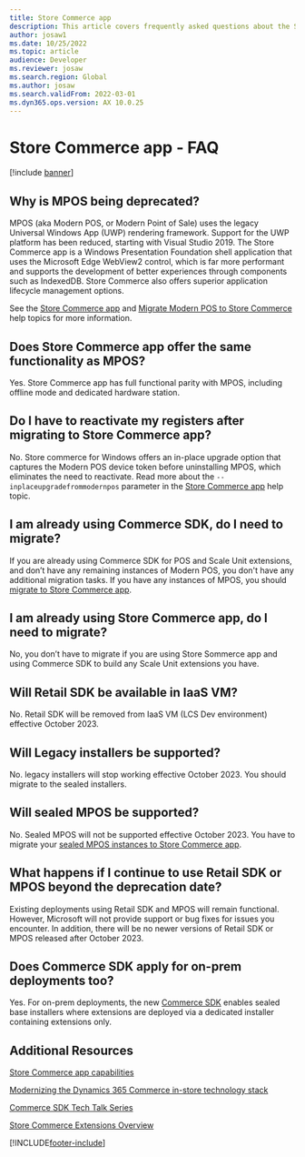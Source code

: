 ```yaml
---
title: Store Commerce app
description: This article covers frequently asked questions about the Store Commerce app and Commerce SDK migration. 
author: josaw1
ms.date: 10/25/2022
ms.topic: article
audience: Developer
ms.reviewer: josaw
ms.search.region: Global
ms.author: josaw
ms.search.validFrom: 2022-03-01
ms.dyn365.ops.version: AX 10.0.25
---
```


# Store Commerce app - FAQ

[!include [banner](../includes/banner.md)]

## Why is MPOS being deprecated?

MPOS (aka Modern POS, or Modern Point of Sale) uses the legacy Universal Windows App (UWP) rendering framework. Support for the UWP platform has been reduced, starting with Visual Studio 2019. The Store Commerce app is a Windows Presentation Foundation shell application that uses the Microsoft Edge WebView2 control, which is far more performant and supports the development of better experiences through components such as IndexedDB. Store Commerce also offers superior application lifecycle management options. 

See the [Store Commerce app](store-commerce.md) and [Migrate Modern POS to Store Commerce](pos-extension/migrate-mpos-store-commerce.md) help topics for more information. 

## Does Store Commerce app offer the same functionality as MPOS?

Yes. Store Commerce app has full functional parity with MPOS, including offline mode and dedicated hardware station. 

## Do I have to reactivate my registers after migrating to Store Commerce app? 

No. Store commerce for Windows offers an in-place upgrade option that captures the Modern POS device token before uninstalling MPOS, which eliminates the need to reactivate. Read more about the `--inplaceupgradefrommodernpos` parameter in the [Store Commerce app](store-commerce.md) help topic. 

## I am already using Commerce SDK, do I need to migrate?

If you are already using Commerce SDK for POS and Scale Unit extensions, and don’t have any remaining instances of Modern POS, you don't have any additional migration tasks. If you have any instances of MPOS, you should [migrate to Store Commerce app](pos-extension/migrate-mpos-store-commerce.md).

## I am already using Store Commerce app, do I need to migrate?

No, you don’t have to migrate if you are using Store Sommerce app and using Commerce SDK to build any Scale Unit extensions you have.

## Will Retail SDK be available in IaaS VM? 

No. Retail SDK will be removed from IaaS VM (LCS Dev environment) effective October 2023.

## Will Legacy installers be supported?

No. legacy installers will stop working effective October 2023. You should migrate to the sealed installers. 

## Will sealed MPOS be supported?

No. Sealed MPOS will not be supported effective October 2023. You have to migrate your [sealed MPOS instances to Store Commerce app](https://nam06.safelinks.protection.outlook.com/?url=https%3A%2F%2Flearn.microsoft.com%2Fen-us%2Fdynamics365%2Fcommerce%2Fdev-itpro%2Fpos-extension%2Fmigrate-mpos-store-commerce&data=05|01|stuharg%40microsoft.com|547685291c6e42c588e608db3f9ff74c|72f988bf86f141af91ab2d7cd011db47|1|0|638173728507629660|Unknown|TWFpbGZsb3d8eyJWIjoiMC4wLjAwMDAiLCJQIjoiV2luMzIiLCJBTiI6Ik1haWwiLCJXVCI6Mn0%3D|3000|||&sdata=9mO9bNpB41%2BfHrqRzKYL1Yzf%2FB89SKjHP6QLfyFvMys%3D&reserved=0).

## What happens if I continue to use Retail SDK or MPOS beyond the deprecation date?

Existing deployments using Retail SDK and MPOS will remain functional. However, Microsoft will not provide support or bug fixes for issues you encounter. In addition, there will be no newer versions of Retail SDK or MPOS released after October 2023. 

## Does Commerce SDK apply for on-prem deployments too?

Yes. For on-prem deployments, the new [Commerce SDK](retail-sdk/migrate-commerce-sdk.md) enables sealed base installers where extensions are deployed via a dedicated installer containing extensions only.





## Additional Resources

[Store Commerce app capabilities](../store-commerce-capabilities.md)

[Modernizing the Dynamics 365 Commerce in-store technology stack](https://www.microsoft.com/download/details.aspx?id=103896)

[Commerce SDK Tech Talk Series](https://community.dynamics.com/365/dynamics-365-fasttrack/b/techtalks/posts/techtalk-series-commerce-extensions)

[Store Commerce Extensions Overview](pos-extension/pos-extension-overview.md)


[!INCLUDE[footer-include](../../includes/footer-banner.md)]
